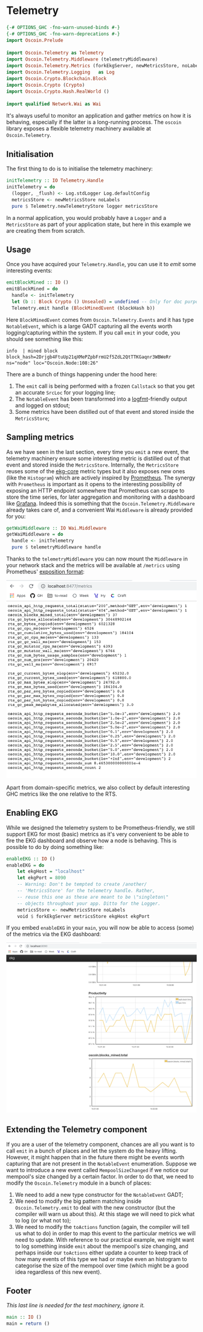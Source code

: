 
[//]: # (This section is a comment block, it won't be rendered.)
[//]: # (**NOTE**: This is a markdown file which desugars into a literate)
[//]: # (Haskell file which can be compiled and imported into `ghci`.)
[//]: # (**Do not** modify directly the `.lhs` file! Rather, edit this file)
[//]: # (directly and either run the tests via `stack test` or load the)
[//]: # (up-to-date file inside `ghci` by typing:)
[//]: # (stack ghci --ghci-options "-pgmL markdown-unlit")

# Telemetry

```haskell
{-# OPTIONS_GHC -fno-warn-unused-binds #-}
{-# OPTIONS_GHC -fno-warn-deprecations #-}
import Oscoin.Prelude

import Oscoin.Telemetry as Telemetry
import Oscoin.Telemetry.Middleware (telemetryMiddleware)
import Oscoin.Telemetry.Metrics (forkEkgServer, newMetricsStore, noLabels)
import Oscoin.Telemetry.Logging   as Log
import Oscoin.Crypto.Blockchain.Block
import Oscoin.Crypto (Crypto)
import Oscoin.Crypto.Hash.RealWorld ()

import qualified Network.Wai as Wai
```

It's always useful to monitor an application and gather
metrics on how it is behaving, especially if the latter is
a long-running process. The `oscoin` library exposes a flexible
telemetry machinery available at `Oscoin.Telemetry`.

## Initialisation

The first thing to do is to initialise the telemetry machinery:

```haskell
initTelemetry :: IO Telemetry.Handle
initTelemetry = do
  (logger, _flush) <- Log.stdLogger Log.defaultConfig
  metricsStore <- newMetricsStore noLabels
  pure $ Telemetry.newTelemetryStore logger metricsStore
```

In a normal application, you would probably have a `Logger`
and a `MetricsStore` as part of your application state, but here in this example we are creating them from scratch.

## Usage

Once you have acquired your `Telemetry.Handle`, you can
use it to _emit_ some interesting events:

```haskell
emitBlockMined :: IO ()
emitBlockMined = do
  handle <- initTelemetry
  let (b :: Block Crypto () Unsealed) = undefined -- Only for doc purposes
  Telemetry.emit handle (BlockMinedEvent (blockHash b))
```

Here `BlockMinedEvent` comes from `Oscoin.Telemetry.Events`
and it has type `NotableEvent`, which is a large GADT capturing
all the events worth logging/capturing within the system. If
you call `emit` in your code, you should see something like
this:

```
info  | mined block block_hash=2Drjgb4FtuUp21qXMePZpbFrmU2f5ZdL2QtTTKGaqnr3WBWeRr ns="node" loc="Oscoin.Node:108:26"
```

There are a bunch of things happening under the hood here:

1. The `emit` call is being performed with a frozen `Callstack` so that you get an accurate `SrcLoc` for your logging line;
2. The `NotableEvent` has been transformed into a [logfmt](https://brandur.org/logfmt)-friendly output and logged on stdout;
3. Some metrics have been distilled out of that event and stored inside the `MetricsStore`;

## Sampling metrics

As we have seen in the last section, every time you `emit` a new event, the telemetry machinery ensure some interesting metric is distilled out of that event and stored inside the
`MetricsStore`. Internally, the `MetricsStore` reuses some of
the [ekg-core](http://hackage.haskell.org/package/ekg-core) metric types but it also exposes new ones
(like the `Histogram`) which are actively inspired by [Prometheus](https://prometheus.io). The synergy with `Prometheus` is important as
it opens to the interesting possibility of exposing an HTTP
endpoint somewhere that Prometheus can scrape to store the time series, for later aggregation and monitoring with a dashboard like [Grafana](https://grafana.com/). Indeed this is something that the
`Oscoin.Telemetry.Middleware` already takes care of, and a
convenient Wai `Middleware` is already provided for you:

```haskell
getWaiMiddleware :: IO Wai.Middleware
getWaiMiddleware = do
  handle <- initTelemetry
  pure $ telemetryMiddleware handle
```

Thanks to the `telemetryMiddleware` you can now mount the `Middleware` in your network stack and
the metrics will be available at `/metrics` using Prometheus'
[exposition format](https://prometheus.io/docs/instrumenting/exposition_formats/):

![ekg](./images/telemetry_metrics.png)

Apart from domain-specific metrics, we also collect by default interesting GHC metrics
like the one relative to the RTS.

## Enabling EKG

While we designed the telemetry system to be Prometheus-friendly, we still support EKG for most (basic) metrics as it's very convenient to be able to fire the EKG dashboard and observe how a node is behaving. This is possible to do by doing something like:

```haskell
enableEKG :: IO ()
enableEKG = do
    let ekgHost = "localhost"
    let ekgPort = 8090
    -- Warning: Don't be tempted to create /another/
    -- 'MetricsStore' for the telemetry handle. Rather,
    -- reuse this one as these are meant to be \"singleton\"
    -- objects throughout your app. Ditto for the Logger.
    metricsStore <- newMetricsStore noLabels
    void $ forkEkgServer metricsStore ekgHost ekgPort
```

If you embed `enableEKG` in your `main`, you will now be
able to access (some) of the metrics via the EKG dashboard:

![ekg](./images/telemetry_ekg.png)

## Extending the Telemetry component

If you are a user of the telemetry component, chances are all
you want is to call `emit` in a bunch of places and let the system do the heavy lifting. However, it might happen that in the future
there might be events worth capturing that are not present in the `NotableEvent` enumeration. Suppose we want to introduce a new event called `MempoolSizeChanged` if we notice our mempool's size changed by a certain factor. In order to do that, we need to modify the `Oscoin.Telemetry` module in a bunch of places:

1. We need to add a new type constructor for the `NotableEvent` GADT;
2. We need to modify the big pattern matching inside `Oscoin.Telemetry.emit` to deal with the new constructor (but the compiler will warn us about this). At this stage we will need to pick what to log (or what not to);
3. We need to modify the `toActions` function (again, the compiler will tell us what to do) in order to map this event to the particular metrics we will need to update. With reference to our practical example, we might want to log something inside `emit` about the mempool's size changing, and perhaps inside our `toActions` either update a counter to keep track of how many events of this type we had or maybe even an histogram to categorise the size of the mempool over time (which might be a good idea regardless of this new event).

## Footer

_This last line is needed for the test machinery, ignore it._

```haskell
main :: IO ()
main = return ()
```
